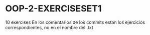# OOP-2-EXERCISESET1
10 exercises
En los comentarios de los commits están los ejercicios correspondientes, no en el nombre del .txt
